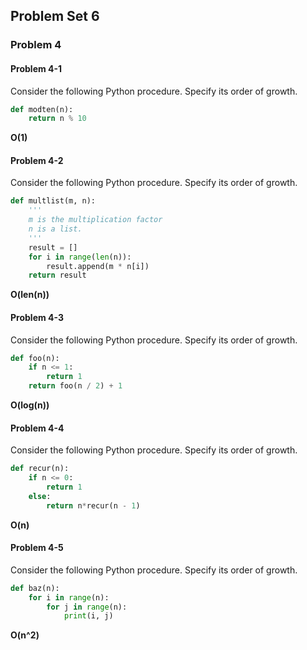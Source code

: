## Problem Set 6

### Problem 4

#### Problem 4-1
Consider the following Python procedure. Specify its order of growth.

```python
def modten(n):
    return n % 10
```

**O(1)**

#### Problem 4-2
Consider the following Python procedure. Specify its order of growth.

```python
def multlist(m, n):
    '''
    m is the multiplication factor
    n is a list.
    '''
    result = []
    for i in range(len(n)):
        result.append(m * n[i])
    return result
```

**O(len(n))**


#### Problem 4-3
Consider the following Python procedure. Specify its order of growth.

```python
def foo(n):
    if n <= 1:
        return 1
    return foo(n / 2) + 1
```

**O(log(n))**

#### Problem 4-4
Consider the following Python procedure. Specify its order of growth.

```python
def recur(n):
    if n <= 0:
        return 1
    else:
        return n*recur(n - 1)
```

**O(n)**

#### Problem 4-5
Consider the following Python procedure. Specify its order of growth.

```python
def baz(n):
    for i in range(n):
        for j in range(n):
            print(i, j)
```

**O(n^2)**
